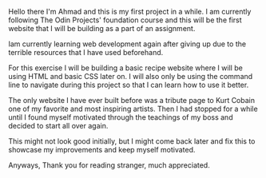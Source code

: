 Hello there I'm Ahmad and this is my first project in a while. I am currently following The Odin Projects' foundation course and this will be the first website that I will be building as a part of an assignment. 

Iam currently learning web development again after giving up due to the terrible resources that I have used beforehand. 

For this exercise I will be building a basic recipe website where I will be using HTML and basic CSS later on. I will also only be using the command line to navigate during this project so that I can learn how to use it better.

The only website I have ever built before was a tribute page to Kurt Cobain one of my favorite and most inspiring artists. Then I had stopped for a while until I found myself motivated through the teachings of my boss and decided to start all over again. 

This might not look good initially, but I might come back later and fix this to showcase my improvements and keep myself motivated.

Anyways,
Thank you for reading stranger, much appreciated. 